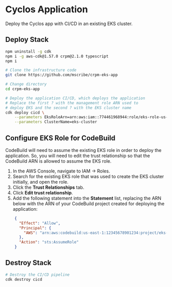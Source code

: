 # Cyclos Application

Deploy the Cyclos app with CI/CD in an existing EKS cluster.

## Deploy Stack

```bash
npm uninstall -g cdk
npm i -g aws-cdk@1.57.0 crpm@2.1.0 typescript
npm i

# Clone the infrastructure code
git clone https://github.com/mscribe/crpm-eks-app

# Change directory
cd crpm-eks-app

# Deploy the application CI/CD, which deploys the application
# Replace the first ? with the management role ARN used to
# deploy EKS and the second ? with the EKS cluster name
cdk deploy cicd \
    --parameters EksRoleArn=arn:aws:iam::774461968944:role/eks-role-us-east-1 \
    --parameters ClusterName=eks-cluster
```

## Configure EKS Role for CodeBuild

CodeBuild will need to assume the existing EKS role in order to deploy the application.  So, you will
need to edit the trust relationship so that the CodeBuild ARN is allowed to assume the EKS role.

1.  In the AWS Console, navigate to IAM -> Roles.
2.  Search for the existing EKS role that was used to create the EKS cluster initially, and open the role.
3.  Click the **Trust Relationships** tab.
4.  Click **Edit trust relationship**.
5.  Add the following statement into the **Statement** list, replacing the ARN below with the ARN of your
    CodeBuild project created for deploying the application:

```json
    {
      "Effect": "Allow",
      "Principal": {
        "AWS": "arn:aws:codebuild:us-east-1:12345678901234:project/eks-ci-cd-app-deploy"
      },
      "Action": "sts:AssumeRole"
    }
```

## Destroy Stack

```bash
# Destroy the CI/CD pipeline
cdk destroy cicd
```
